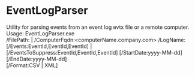 # EventLogParser
Utility for parsing events from an event log evtx file or a remote computer.  
Usage: EventLogParser.exe  
	/FilePath:<pathToEvtx> | /ComputerFqdn:<computerName.company.com> /LogName:<logName>  
	[/Events:EventId,EventId,EventId] | [/EventsToSuppress:EventId,EventId,EventId]
	[/StartDate:yyyy-MM-dd]  
	[/EndDate:yyyy-MM-dd]  
	[/Format:CSV | XML]  
